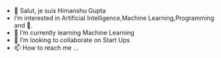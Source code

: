- 👋 Salut, je suis Himanshu Gupta
-  I’m interested in Artificial Intelligence,Machine Learning,Programming and 🤖.
- 🌱 I’m currently learning Machine Learning
- 💞️ I’m looking to collaborate on Start Ups
- 📫 How to reach me ...

<!---
himanshugupta09/himanshugupta09 is a ✨ special ✨ repository because its `README.md` (this file) appears on your GitHub profile.
You can click the Preview link to take a look at your changes.
--->
